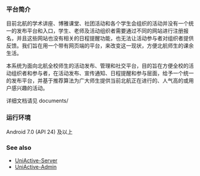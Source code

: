 ### 平台简介

目前北航的学术讲座、博雅课堂、社团活动和各个学生会组织的活动并没有一个统一的发布平台和入口，学生、老师及活动组织者需要通过不同的网站进行注册报名，并且这些网站也没有相关的日程提醒功能，也无法让活动参与者对组织者提供反馈。我们旨在用一个带有网页端的平台，来改变这一现状，方便北航师生的课余生活。

本系统为面向北航全校师生的活动发布、管理和社交平台，目的旨在方便全校的活动组织者和参与者，在活动发布、宣传通知、日程提醒和参与层面，给予一个统一的发布平台，并基于推荐算法为广大师生提供当前北航正在进行的、人气高的或用户感兴趣的活动。

详细文档请见 documents/

### 运行环境

Android 7.0 (API 24) 及以上

### See also

* <a href="https://github.com/TimDyh/UniActive-Server" target="_blank">UniActive-Server</a>
* <a href="https://github.com/TimDyh/UniActive-Admin" target="_blank">UniActive-Admin</a>

